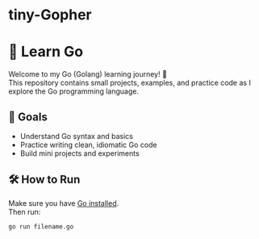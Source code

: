 # tiny-Gopher

# 🐹 Learn Go

Welcome to my Go (Golang) learning journey! 🚀  
This repository contains small projects, examples, and practice code as I explore the Go programming language.

## 📌 Goals
- Understand Go syntax and basics
- Practice writing clean, idiomatic Go code
- Build mini projects and experiments

## 🛠️ How to Run
Make sure you have [Go installed](https://go.dev/dl/).  
Then run:

```bash
go run filename.go
